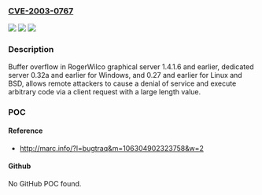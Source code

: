 ### [CVE-2003-0767](https://cve.mitre.org/cgi-bin/cvename.cgi?name=CVE-2003-0767)
![](https://img.shields.io/static/v1?label=Product&message=n%2Fa&color=blue)
![](https://img.shields.io/static/v1?label=Version&message=n%2Fa&color=blue)
![](https://img.shields.io/static/v1?label=Vulnerability&message=n%2Fa&color=brighgreen)

### Description

Buffer overflow in RogerWilco graphical server 1.4.1.6 and earlier, dedicated server 0.32a and earlier for Windows, and 0.27 and earlier for Linux and BSD, allows remote attackers to cause a denial of service and execute arbitrary code via a client request with a large length value.

### POC

#### Reference
- http://marc.info/?l=bugtraq&m=106304902323758&w=2

#### Github
No GitHub POC found.

